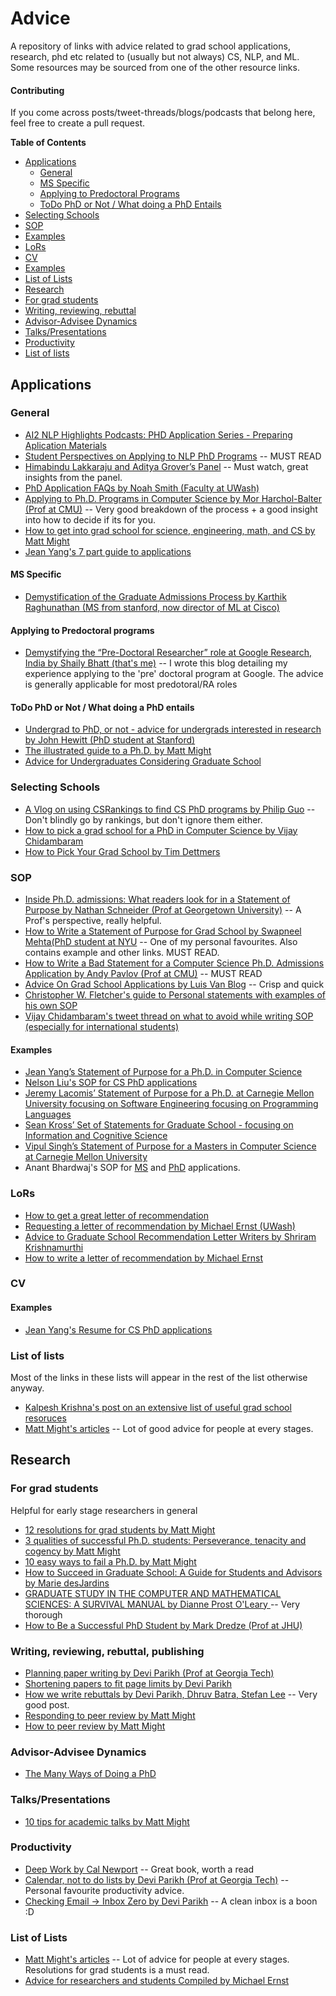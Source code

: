 # Advice
A repository of links with advice related to grad school applications, research, phd etc related to (usually but not always) CS, NLP, and ML. Some resources may be sourced from one of the other resource links.

#### Contributing
If you come across posts/tweet-threads/blogs/podcasts that belong here, feel free to create a pull request.

__Table of Contents__
* [Applications](#applications)
  * [General](#general)
   * [MS Specific](#ms-specific)
   * [Applying to Predoctoral Programs](#applying-to-predoctoral-programs)
   * [ToDo PhD or Not / What doing a PhD Entails](#todo-pdh-or-not--what-doing-a-phd-entails)
 * [Selecting Schools](#selecting-schools)
 * [SOP](#sop)
  * [Examples](#examples)
 * [LoRs](#lors)
 * [CV](#cv)
  * [Examples](#examples-1)
 * [List of Lists](#list-of-lists)
* [Research](#research)
 * [For grad students](#for-grad-students)
 * [Writing, reviewing, rebuttal](#writing-reviewing-rebuttal)
 * [Advisor-Advisee Dynamics](#advisor-advisee-dynamics)
 * [Talks/Presentations](#talkspresentation)
 * [Productivity](#productivity)
 * [List of lists](#list-of-lists-1)

## Applications

### General
* [AI2 NLP Highlights Podcasts: PHD Application Series - Preparing Aplication Materials](https://soundcloud.com/nlp-highlights/133-phd-application-series-preparing-application-materials-with-nathan-schneider-and-roma-patel)
* [Student Perspectives on Applying to NLP PhD Programs](https://blog.nelsonliu.me/2019/10/24/student-perspectives-on-applying-to-nlp-phd-programs/) -- MUST READ
* [Himabindu Lakkaraju and Aditya Grover’s Panel](https://www.youtube.com/watch?v=z6TkkdlRWcU) -- Must watch, great insights from the panel.
* [PhD Application FAQs by Noah Smith (Faculty at UWash)](https://docs.google.com/document/d/1lT-bsIP0GKfh8l5sQnM2hCzzR9prt-QLx16rimUOdIM/edit)
* [Applying to Ph.D. Programs in Computer Science by Mor Harchol-Balter (Prof at CMU)](http://www.cs.cmu.edu/~harchol/gradschooltalk.pdf) -- Very good breakdown of the process + a good insight into how to decide if its for you.
* [How to get into grad school for science, engineering, math, and CS by Matt Might](https://matt.might.net/articles/how-to-apply-and-get-in-to-graduate-school-in-science-mathematics-engineering-or-computer-science/)
* [Jean Yang's 7 part guide to applications](https://jxyzabc.blogspot.com/2008/08/cs-grad-school-part-1-deciding-to-apply.html)

#### MS Specific
* [Demystification of the Graduate Admissions Process by Karthik Raghunathan (MS from stanford, now director of ML at Cisco)](https://nlp.stanford.edu/~rkarthik/DAGAP.pdf)

#### Applying to Predoctoral programs
* [Demystifying the “Pre-Doctoral Researcher” role at Google Research, India by Shaily Bhatt (that's me)](https://shaily99.medium.com/demystifying-the-pre-doctoral-researcher-role-at-google-research-india-c063e5c73f10) -- I wrote this blog detailing my experience applying to the 'pre' doctoral program at Google. The advice is generally applicable for most predotoral/RA roles

#### ToDo PhD or Not / What doing a PhD entails
* [Undergrad to PhD, or not - advice for undergrads interested in research by John Hewitt (PhD student at Stanford)](https://nlp.stanford.edu//~johnhew//undergrad-researchers.html)
* [The illustrated guide to a Ph.D. by Matt Might](https://matt.might.net/articles/phd-school-in-pictures/)
* [Advice for Undergraduates Considering Graduate School](https://pages.gseis.ucla.edu/faculty/agre/grad-school.html)

### Selecting Schools
* [A Vlog on using CSRankings to find CS PhD programs by Philip Guo](https://www.youtube.com/watch?v=z6TkkdlRWcU) -- Don't blindly go by rankings, but don't ignore them either.
* [How to pick a grad school for a PhD in Computer Science by Vijay Chidambaram](https://vijayc.medium.com/how-to-pick-a-grad-school-for-a-phd-in-computer-science-a5ce7dceb246)
* [How to Pick Your Grad School by Tim Dettmers](https://timdettmers.com/2020/03/10/how-to-pick-your-grad-school/)

### SOP
* [Inside Ph.D. admissions: What readers look for in a Statement of Purpose by Nathan Schneider (Prof at Georgetown University)](https://nschneid.medium.com/inside-ph-d-admissions-what-readers-look-for-in-a-statement-of-purpose-3db4e6081f80) -- A Prof's perspective, really helpful.
* [How to Write a Statement of Purpose for Grad School by Swapneel Mehta(PhD student at NYU](https://swapneelm.github.io/how-to-write-a-statement-of-purpose-for-grad-school) -- One of my personal favourites. Also contains example and other links. MUST READ.
* [How to Write a Bad Statement for a Computer Science Ph.D. Admissions Application by Andy Pavlov (Prof at CMU)](http://www.cs.cmu.edu/~pavlo/blog/2015/10/how-to-write-a-bad-statement-for-a-computer-science-phd-admissions-application.html) -- MUST READ
* [Advice On Grad School Applications by Luis Van Blog](http://vonahn.blogspot.com/2009/12/advice-on-grad-school-applications.html) -- Crisp and quick
* [ Christopher W. Fletcher's guide to Personal statements with examples of his own SOP](http://cwfletcher.net/Pages/SoP.php)
* [Vijay Chidambaram's tweet thread on what to avoid while writing SOP (especially for international students)](https://twitter.com/vj_chidambaram/status/933388419589459969?s=20)

#### Examples
* [Jean Yang’s Statement of Purpose for a Ph.D. in Computer Science](https://github.com/jeanqasaur/academic-application-materials/blob/master/phd-application-2007/personal_statement.pdf)
* [Nelson Liu's SOP for CS PhD applications](https://blog.nelsonliu.me/2020/11/11/phd-personal-statement/)
* [Jeremy Lacomis’ Statement of Purpose for a Ph.D. at Carnegie Mellon University focusing on Software Engineering focusing on Programming Languages](https://www.cs.cmu.edu/~jlacomis/assets/statement/personal-statement-cmu.pdf)
* [Sean Kross’ Set of Statements for Graduate School - focusing on Information and Cognitive Science](https://seankross.com/notes/grad-school-essays/)
* [Vipul Singh’s Statement of Purpose for a Masters in Computer Science at Carnegie Mellon University](https://www.andrew.cmu.edu/user/vipuls/me/sop_vipulsingh.pdf)
* Anant Bhardwaj's SOP for [MS](http://people.csail.mit.edu/anantb/public/docs/sop/ms_admission_sop.pdf) and [PhD](http://people.csail.mit.edu/anantb/public/docs/sop/phd_admission_sop.pdf) applications.

### LoRs
* [How to get a great letter of recommendation](https://matt.might.net/articles/how-to-recommendation-letter/) 
* [Requesting a letter of recommendation by Michael Ernst (UWash)](https://homes.cs.washington.edu/~mernst/advice/request-recommendation.html)
* [Advice to Graduate School Recommendation Letter Writers by Shriram Krishnamurthi](http://cs.brown.edu/~sk/Memos/Grad-School-Recos/)
* [How to write a letter of recommendation by Michael Ernst](https://homes.cs.washington.edu/~mernst/advice/write-recommendation.html)



### CV

#### Examples
* [Jean Yang's Resume for CS PhD applications](https://github.com/jeanqasaur/academic-application-materials/blob/master/phd-application-2007/jean_yang_resume.pdf)

### List of lists
Most of the links in these lists will appear in the rest of the list otherwise anyway.

* [Kalpesh Krishna's post on an extensive list of useful grad school resoruces](https://martiansideofthemoon.github.io/2018/05/29/grad-resources.html) 
* [Matt Might's articles](https://matt.might.net/articles/) -- Lot of good advice for people at every stages.

## Research

### For grad students
Helpful for early stage researchers in general
* [12 resolutions for grad students by Matt Might](https://matt.might.net/articles/grad-student-resolutions/)
* [3 qualities of successful Ph.D. students: Perseverance, tenacity and cogency by Matt Might](https://matt.might.net/articles/successful-phd-students/)
* [10 easy ways to fail a Ph.D. by Matt Might](https://matt.might.net/articles/ways-to-fail-a-phd/) 
* [How to Succeed in Graduate School: A Guide for Students and Advisors by Marie desJardins](http://web.archive.org/web/20200709192837/https://www.csee.umbc.edu/~mariedj/papers/advice.pdf)
* [GRADUATE STUDY IN THE COMPUTER AND MATHEMATICAL SCIENCES: A SURVIVAL MANUAL  by Dianne Prost O'Leary ](http://www.cs.umd.edu/~oleary/gradstudy/gradstudy.html) -- Very thorough
* [How  to  Be  a  Successful  PhD  Student by Mark Dredze (Prof at JHU)](https://www.cs.jhu.edu/~mdredze/publications/HowtoBeaSuccessfulPhDStudent.pdf)

### Writing, reviewing, rebuttal, publishing
* [Planning paper writing by Devi Parikh (Prof at Georgia Tech)](https://deviparikh.medium.com/planning-paper-writing-553f497e8839)
* [Shortening papers to fit page limits by Devi Parikh](https://deviparikh.medium.com/shortening-papers-to-fit-page-limits-97601318681d)
* [How we write rebuttals by Devi Parikh, Dhruv Batra, Stefan Lee](https://deviparikh.medium.com/how-we-write-rebuttals-dc84742fece1) -- Very good post.
* [Responding to peer review by Matt Might](https://matt.might.net/articles/peer-review-rebuttals/)
* [How to peer review by Matt Might](https://matt.might.net/articles/how-to-peer-review/)

### Advisor-Advisee Dynamics
* [The Many Ways of Doing a PhD](http://confluence.ias.ac.in/the-many-ways-of-doing-a-phd/)

### Talks/Presentations
* [10 tips for academic talks by Matt Might](https://matt.might.net/articles/academic-presentation-tips/)

### Productivity
* [Deep Work by Cal Newport](https://www.amazon.com/Deep-Work-Focused-Success-Distracted/dp/1455586692) -- Great book, worth a read
* [Calendar, not to do lists by Devi Parikh (Prof at Georgia Tech)](https://deviparikh.medium.com/calendar-in-stead-of-to-do-lists-9ada86a512dd) -- Personal favourite productivity advice.
* [Checking Email → Inbox Zero by Devi Parikh](https://deviparikh.medium.com/checking-email-to-inbox-zero-e00d478cdd4b) -- A clean inbox is a boon :D

### List of Lists
* [Matt Might's articles](https://matt.might.net/articles/) -- Lot of advice for people at every stages. Resolutions for grad students is a must read.
* [Advice for researchers and students Compiled by Michael Ernst](https://homes.cs.washington.edu/~mernst/advice/)

